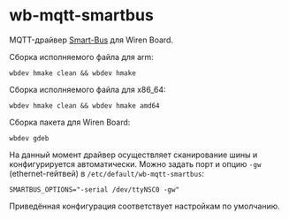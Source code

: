 wb-mqtt-smartbus
================

MQTT-драйвер [Smart-Bus](http://smarthomebus.com/) для Wiren Board.

Сборка исполняемого файла для arm:

```
wbdev hmake clean && wbdev hmake
```

Сборка исполняемого файла для x86_64:

```
wbdev hmake clean && wbdev hmake amd64
```

Сборка пакета для Wiren Board:
```
wbdev gdeb
```

На данный момент драйвер осуществляет сканирование шины и
конфигурируется автоматически.
Можно задать порт и опцию `-gw` (ethernet-гейтвей)
в `/etc/default/wb-mqtt-smartbus`:
```
SMARTBUS_OPTIONS="-serial /dev/ttyNSC0 -gw"
```

Приведённая конфигурация соответствует настройкам по умолчанию.

